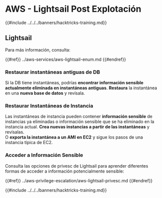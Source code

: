 # AWS - Lightsail Post Explotación

{{#include ../../../banners/hacktricks-training.md}}

## Lightsail

Para más información, consulta:

{{#ref}}
../aws-services/aws-lightsail-enum.md
{{#endref}}

### Restaurar instantáneas antiguas de DB

Si la DB tiene instantáneas, podrías **encontrar información sensible actualmente eliminada en instantáneas antiguas**. **Restaura** la instantánea en una **nueva base de datos** y revísala.

### Restaurar Instantáneas de Instancia

Las instantáneas de instancia pueden contener **información sensible** de instancias ya eliminadas o información sensible que se ha eliminado en la instancia actual. **Crea nuevas instancias a partir de las instantáneas** y revísalas.\
O **exporta la instantánea a un AMI en EC2** y sigue los pasos de una instancia típica de EC2.

### Acceder a Información Sensible

Consulta las opciones de privesc de Lightsail para aprender diferentes formas de acceder a información potencialmente sensible:

{{#ref}}
../aws-privilege-escalation/aws-lightsail-privesc.md
{{#endref}}

{{#include ../../../banners/hacktricks-training.md}}
